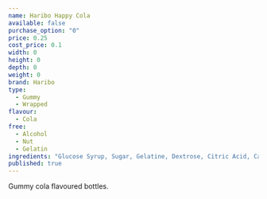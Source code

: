 ```yaml
---
name: Haribo Happy Cola
available: false
purchase_option: "0"
price: 0.25
cost_price: 0.1
width: 0
height: 0
depth: 0
weight: 0
brand: Haribo
type: 
  - Gummy
  - Wrapped
flavour: 
  - Cola
free: 
  - Alcohol
  - Nut
  - Gelatin
ingredients: "Glucose Syrup, Sugar, Gelatine, Dextrose, Citric Acid, Caramelised Sugar Syrup, Flavouring, Vegetable Oil, Glazing Agents: Beeswax, Carnauba Wax"
published: true
---
```

Gummy cola flavoured bottles.
